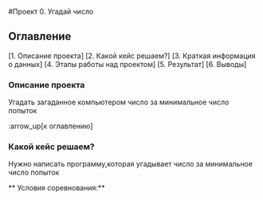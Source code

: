 #Проект 0. Угадай число 

## Оглавление
[1. Описание проекта]
[2. Какой кейс решаем?]
[3. Краткая информация о данных]
[4. Этапы работы над проектом]
[5. Результат]
[6. Выводы]

### Описание проекта
Угадать загаданное компьютером число за минимальное число попыток

:arrow_up[к оглавлению]

### Какой кейс решаем?
Нужно написать программу,которая угадывает число за минимальное число попыток

** Условия соревнования:**


